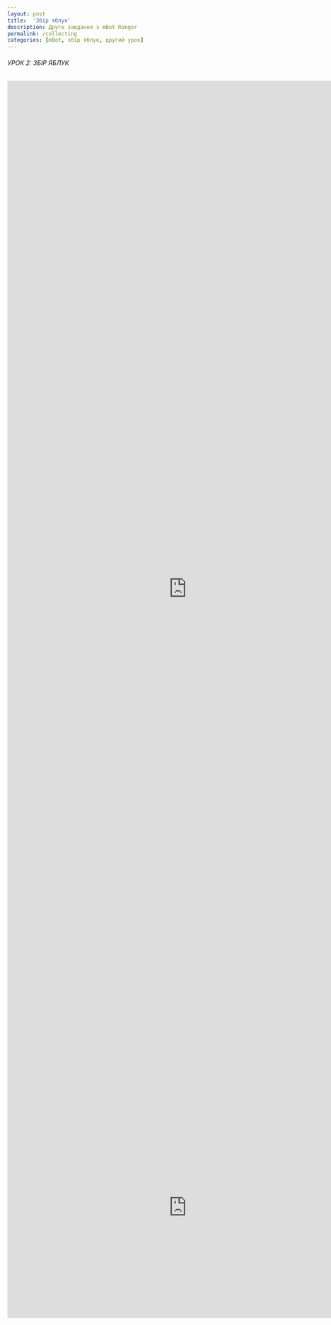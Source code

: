 ```yaml
---
layout: post
title:  'Збір яблук'
description: Друге завдання з mBot Ranger
permalink: /сollecting
categories: [mBot, збір яблук, другий урок]
---
```


###### УРОК 2: ЗБІР ЯБЛУК

<embed src="http://osvita-code.github.io/robot/pdf/2.pdf" width="810px" height="2300px" />

<embed src="https://www.youtube.com/embed/cfBY1QHbquA" width="810px" height="500px" />